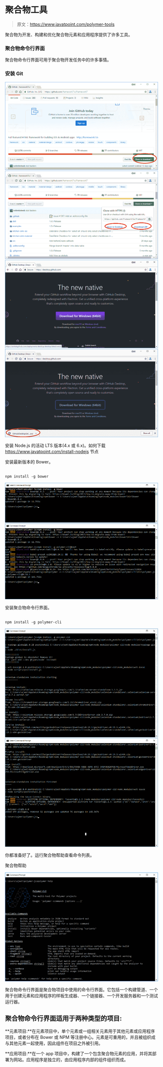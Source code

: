 # 聚合物工具

> 原文：<https://www.javatpoint.com/polymer-tools>

聚合物为开发、构建和优化聚合物元素和应用程序提供了许多工具。

### 聚合物命令行界面

聚合物命令行界面可用于聚合物开发任务中的许多事情。

### 安装 Git

![Polymer Install Git](img/2f696b44e6a3a2c705e1dc9e56c4a915.png) ![Polymer Install Git](img/406900f5508507272f1d7b2d961e2443.png) ![Polymer Install Git](img/82af908dbaddb0284d60d2b4d3347cbd.png) ![Polymer Install Git](img/cba1d6899ec22c62e7c7328b549da97d.png)

安装 Node.js 的活动 LTS 版本(4.x 或 6.x)。如何下载 https://www.javatpoint.com/install-nodejs 节点

安装最新版本的 Bower。

```

npm install -g bower

```

![Polymer Install g bower](img/aefb295819f1e5c608eb9497524c7a33.png) ![Polymer Install g bower](img/5f74f64193f842c6923484a92b066837.png)

安装聚合物命令行界面。

```

npm install -g polymer-cli

```

![Polymer cli](img/23b1ec3e72db715daa9f826ad95591ac.png) ![Polymer cli](img/d8e7727c3f72b165a96f372e6ae911c5.png)

你都准备好了。运行聚合物帮助查看命令列表。

聚合物帮助

![Polymer Tools](img/a89ab96eb02036709cde13b111e49b5c.png)

聚合物命令行界面是聚合物项目中使用的命令行界面。它包括一个构建管道、一个用于创建元素和应用程序的样板生成器、一个链接器、一个开发服务器和一个测试运行器。

## 聚合物命令行界面适用于两种类型的项目:

**元素项目:**在元素项目中，单个元素或一组相关元素用于其他元素或应用程序项目，或者分布在 Bower 或 NPM 等注册中心。元素是可重用的，并且被组织成与其他元素一起使用，因此组件在项目之外被引用。

**应用项目:**在一个 app 项目中，构建了一个包含聚合物元素的应用，并将其部署为网站。应用程序是独立的，由应用程序内部的组件组织而成。